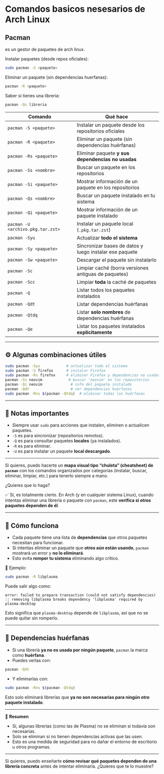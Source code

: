 # Comandos basicos nesesarios de Arch Linux

## Pacman

es un gestor de paquetes de arch linux.

Instalar paquetes (desde repos oficiales):

``` sh
sudo pacman -S <paquete>
```

Eliminar un paquete (sin dependencias huerfanas):

``` sh
pacman -R <paquete>
```

Saber si tienes una libreria:

``` sh
pacman -Qs libreria
```

| Comando                           | Qué hace                                                |
| --------------------------------- | ------------------------------------------------------- |
| `pacman -S <paquete>`             | Instalar un paquete desde los repositorios oficiales    |
| `pacman -R <paquete>`             | Eliminar un paquete (sin dependencias huérfanas)        |
| `pacman -Rs <paquete>`            | Eliminar paquete **y sus dependencias no usadas**       |
| `pacman -Ss <nombre>`             | Buscar un paquete en los repositorios                   |
| `pacman -Si <paquete>`            | Mostrar información de un paquete en los repositorios   |
| `pacman -Qs <nombre>`             | Buscar un paquete instalado en tu sistema               |
| `pacman -Qi <paquete>`            | Mostrar información de un paquete instalado             |
| `pacman -U <archivo.pkg.tar.zst>` | Instalar un paquete local (`.pkg.tar.zst`)              |
| `pacman -Syu`                     | Actualizar **todo el sistema**                          |
| `pacman -Sy <paquete>`            | Sincronizar bases de datos y luego instalar ese paquete |
| `pacman -Sw <paquete>`            | Descargar el paquete sin instalarlo                     |
| `pacman -Sc`                      | Limpiar caché (borra versiones antiguas de paquetes)    |
| `pacman -Scc`                     | Limpiar **toda** la caché de paquetes                   |
| `pacman -Q`                       | Listar todos los paquetes instalados                    |
| `pacman -Qdt`                     | Listar dependencias huérfanas                           |
| `pacman -Qtdq`                    | Listar **solo nombres** de dependencias huérfanas       |
| `pacman -Qe`                      | Listar los paquetes instalados **explícitamente**       |

---

## ⚙️ Algunas combinaciones útiles

```bash
sudo pacman -Syu            # actualizar todo el sistema
sudo pacman -S firefox      # instalar Firefox
sudo pacman -Rs firefox     # eliminar Firefox y dependencias no usadas
pacman -Ss neovim            # buscar 'neovim' en los repositorios
pacman -Qi neovim             # info del paquete instalado
pacman -Qdt                   # ver dependencias huérfanas
sudo pacman -Rns $(pacman -Qtdq)  # eliminar todas las huérfanas
```

---

## 📌 Notas importantes

* Siempre usar `sudo` para acciones que instalen, eliminen o actualicen paquetes.
* `-S` es para sincronizar (repositorios remotos).
* `-Q` es para consultar paquetes **locales** (ya instalados).
* `-R` es para eliminar.
* `-U` es para instalar un paquete **local descargado**.

---

Si quieres, puedo hacerte un **mapa visual tipo “chuleta” (cheatsheet) de `pacman`** con los comandos organizados por categorías (instalar, buscar, eliminar, limpiar, etc.) para tenerlo siempre a mano.

¿Quieres que lo haga?

✅ Sí, es totalmente cierto.
En Arch (y en cualquier sistema Linux), cuando intentas eliminar una librería o paquete con `pacman`, este **verifica si otros paquetes dependen de él**.

---

## 🧩 Cómo funciona

* Cada paquete tiene una lista de **dependencias** que otros paquetes necesitan para funcionar.
* Si intentas eliminar un paquete que **otros aún están usando**, `pacman` mostrará un error y **no lo eliminará**.
* Esto evita **romper tu sistema** eliminando algo crítico.

🔧 Ejemplo:

```bash
sudo pacman -R libplasma
```

Puede salir algo como:

```
error: failed to prepare transaction (could not satisfy dependencies)
:: removing libplasma breaks dependency 'libplasma' required by plasma-desktop
```

Esto significa que `plasma-desktop` depende de `libplasma`, así que no se puede quitar sin romperlo.

---

## 🧹 Dependencias huérfanas

* Si una librería **ya no es usada por ningún paquete**, `pacman` la marca como **huérfana**.
* Puedes verlas con:

```bash
pacman -Qdt
```

* Y eliminarlas con:

```bash
sudo pacman -Rns $(pacman -Qtdq)
```

Esto solo eliminará librerías que **ya no son necesarias para ningún otro paquete instalado**.

---

📌 **Resumen**

* Sí, algunas librerías (como las de Plasma) no se eliminan si todavía son necesarias.
* Solo se eliminan si no tienen dependencias activas que las usen.
* Esto es una medida de seguridad para no dañar el entorno de escritorio u otros programas.

---

Si quieres, puedo enseñarte **cómo revisar qué paquetes dependen de una librería concreta** antes de intentar eliminarla.
¿Quieres que te lo muestre?
